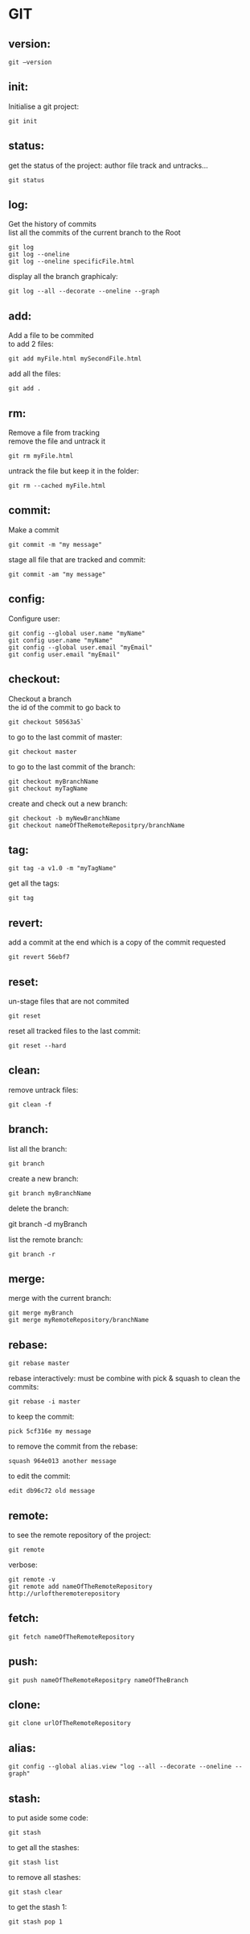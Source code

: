# GIT

##  version: 

    git –version

##  init: 

Initialise a git project:

    git init

##  status:

get the status of the project: author file track and untracks...

    git status 

##  log:
Get the history of commits  
list all the commits of the current branch to the Root

    git log
    git log --oneline
    git log --oneline specificFile.html

display all the branch graphicaly:

    git log --all --decorate --oneline --graph

## add:
Add a file to be commited  
to add 2 files:

    git add myFile.html mySecondFile.html

add all the files:

    git add .
 
## rm:
Remove a file from tracking  
remove the file and untrack it

    git rm myFile.html

untrack the file but keep it in the folder:

    git rm --cached myFile.html

## commit:
Make a commit  

    git commit -m "my message"

stage all file that are tracked and commit:

    git commit -am "my message"

## config:
Configure user:

    git config --global user.name "myName"
    git config user.name "myName"
    git config --global user.email "myEmail"
    git config user.email "myEmail"

## checkout:
Checkout a branch  
the id of the commit to go back to

    git checkout 50563a5`

to go to the last commit of master:

    git checkout master

to go to the last commit of the branch:

    git checkout myBranchName
    git checkout myTagName

create and check out a new branch:

    git checkout -b myNewBranchName
    git checkout nameOfTheRemoteRepositpry/branchName

## tag:

    git tag -a v1.0 -m "myTagName"

get all the tags:

    git tag

## revert:

add a commit at the end which is a copy of the commit requested

    git revert 56ebf7

## reset:

un-stage files that are not commited
    
    git reset

reset all tracked files to the last commit:

    git reset --hard

## clean:

remove untrack files:

    git clean -f

## branch: 

list all the branch:

    git branch

create a new branch:

    git branch myBranchName

delete the branch:

git branch -d myBranch

list the remote branch:

    git branch -r

## merge: 

merge with the current branch:

    git merge myBranch
    git merge myRemoteRepository/branchName

## rebase: 

    git rebase master

rebase interactively: must be combine with pick & squash to clean the commits:

    git rebase -i master

to keep the commit:

    pick 5cf316e my message

to remove the commit from the rebase:

    squash 964e013 another message

to edit the commit:

    edit db96c72 old message

## remote: 

to see the remote repository of the project:

    git remote

verbose:

    git remote -v
    git remote add nameOfTheRemoteRepository http://urloftheremoterepository

## fetch: 
    
    git fetch nameOfTheRemoteRepository

## push: 
    
    git push nameOfTheRemoteRepositpry nameOfTheBranch

## clone: 

    git clone urlOfTheRemoteRepository

## alias: 
    
    git config --global alias.view "log --all --decorate --oneline --graph"

## stash: 

to put aside some code:

    git stash

to get all the stashes:

    git stash list

to remove all stashes:

    git stash clear

to get the stash 1:

    git stash pop 1